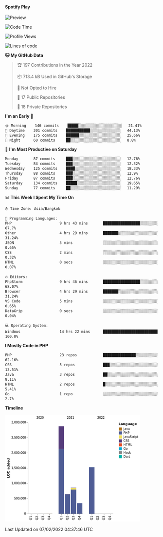 #### Spotify Play
![Preview](https://spotify-readme-rzlco666.vercel.app/api?theme=dark)

<!--START_SECTION:waka-->
![Code Time](http://img.shields.io/badge/Code%20Time-17%20hrs%2049%20mins-blue)

![Profile Views](http://img.shields.io/badge/Profile%20Views-1082-blue)

![Lines of code](https://img.shields.io/badge/From%20Hello%20World%20I%27ve%20Written-6%20Million%20lines%20of%20code-blue)

**🐱 My GitHub Data** 

> 🏆 197 Contributions in the Year 2022
 > 
> 📦 713.4 kB Used in GitHub's Storage 
 > 
> 🚫 Not Opted to Hire
 > 
> 📜 17 Public Repositories 
 > 
> 🔑 18 Private Repositories  
 > 
**I'm an Early 🐤** 

```text
🌞 Morning    146 commits    █████░░░░░░░░░░░░░░░░░░░░   21.41% 
🌆 Daytime    301 commits    ███████████░░░░░░░░░░░░░░   44.13% 
🌃 Evening    175 commits    ██████░░░░░░░░░░░░░░░░░░░   25.66% 
🌙 Night      60 commits     ██░░░░░░░░░░░░░░░░░░░░░░░   8.8%

```
📅 **I'm Most Productive on Saturday** 

```text
Monday       87 commits     ███░░░░░░░░░░░░░░░░░░░░░░   12.76% 
Tuesday      84 commits     ███░░░░░░░░░░░░░░░░░░░░░░   12.32% 
Wednesday    125 commits    ████░░░░░░░░░░░░░░░░░░░░░   18.33% 
Thursday     88 commits     ███░░░░░░░░░░░░░░░░░░░░░░   12.9% 
Friday       87 commits     ███░░░░░░░░░░░░░░░░░░░░░░   12.76% 
Saturday     134 commits    █████░░░░░░░░░░░░░░░░░░░░   19.65% 
Sunday       77 commits     ██░░░░░░░░░░░░░░░░░░░░░░░   11.29%

```


📊 **This Week I Spent My Time On** 

```text
⌚︎ Time Zone: Asia/Bangkok

💬 Programming Languages: 
PHP                      9 hrs 43 mins       █████████████████░░░░░░░░   67.7% 
Other                    4 hrs 29 mins       ███████░░░░░░░░░░░░░░░░░░   31.24% 
JSON                     5 mins              ░░░░░░░░░░░░░░░░░░░░░░░░░   0.65% 
CSS                      2 mins              ░░░░░░░░░░░░░░░░░░░░░░░░░   0.32% 
HTML                     0 secs              ░░░░░░░░░░░░░░░░░░░░░░░░░   0.07%

🔥 Editors: 
PhpStorm                 9 hrs 46 mins       █████████████████░░░░░░░░   68.07% 
Browser                  4 hrs 29 mins       ███████░░░░░░░░░░░░░░░░░░   31.24% 
VS Code                  5 mins              ░░░░░░░░░░░░░░░░░░░░░░░░░   0.65% 
DataGrip                 0 secs              ░░░░░░░░░░░░░░░░░░░░░░░░░   0.04%

💻 Operating System: 
Windows                  14 hrs 22 mins      █████████████████████████   100.0%

```

**I Mostly Code in PHP** 

```text
PHP                      23 repos            ███████████████░░░░░░░░░░   62.16% 
CSS                      5 repos             ███░░░░░░░░░░░░░░░░░░░░░░   13.51% 
Java                     3 repos             ██░░░░░░░░░░░░░░░░░░░░░░░   8.11% 
HTML                     2 repos             █░░░░░░░░░░░░░░░░░░░░░░░░   5.41% 
Go                       1 repo              ░░░░░░░░░░░░░░░░░░░░░░░░░   2.7%

```


**Timeline**

![Chart not found](https://raw.githubusercontent.com/rzlco666/rzlco666/main/charts/bar_graph.png) 


 Last Updated on 07/02/2022 04:37:46 UTC
<!--END_SECTION:waka-->

<!-- steam-box start -->
 <!-- steam-box end -->
